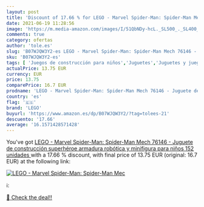 ```yaml
---
layout: post
title: 'Discount of 17.66 % for LEGO - Marvel Spider-Man: Spider-Man Mec'
date: 2021-06-19 11:28:56
image: 'https://m.media-amazon.com/images/I/51QbNDy-hcL._SL500_._SL400_.jpg'
comments: true
category: ofertas
author: 'tole.es'
slug: 'B07WJQW3Y2-es LEGO - Marvel Spider-Man: Spider-Man Mech 76146 - Juguete...'
sku: 'B07WJQW3Y2-es'
tags: [ 'Juegos de construcción para niños','Juguetes','Juguetes y juegos','lego', ]
actualPrice: 13.75 EUR
currency: EUR
price: 13.75
comparePrice: 16.7 EUR
prodname: 'LEGO - Marvel Spider-Man: Spider-Man Mech 76146 - Juguete de construcción  superhéroe  armadura robótica y minifigura  para niños  152 unidades '
country: 'es'
flag: '🇪🇸'
brand: 'LEGO'
buyurl: 'https://www.amazon.es/dp/B07WJQW3Y2/?tag=tolees-21'
descuento: '17.66'
average: '16.1571428571428'
---
```


You've got [LEGO - Marvel Spider-Man: Spider-Man Mech 76146 - Juguete de construcción  superhéroe  armadura robótica y minifigura  para niños  152 unidades ](https://www.amazon.es/dp/B07WJQW3Y2/?tag=tolees-21) with a  17.66 % discount, with final price of 13.75 EUR (original: 16.7 EUR) at the following link:

[![LEGO - Marvel Spider-Man: Spider-Man Mec](https://m.media-amazon.com/images/I/51QbNDy-hcL._SL500_._SL400_.jpg)](https://www.amazon.es/dp/B07WJQW3Y2/?tag=tolees-21)

ℹ️:


[🛒 Check the deal!!](https://www.amazon.es/dp/B07WJQW3Y2/?tag=tolees-21)

